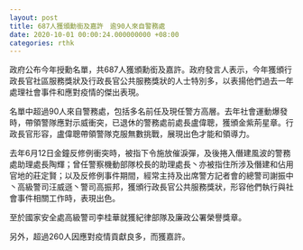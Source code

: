 ```yaml
---
layout: post
title: 687人獲頒勳銜及嘉許　逾90人來自警務處
date: 2020-10-01 00:00:24.000000000 +08:00
categories: rthk
---
```


政府公布今年授勳名單，共687人獲頒勳銜及嘉許。政府發言人表示，今年獲頒行政長官社區服務獎狀及行政長官公共服務獎狀的人士特別多，以表揚他們過去一年處理社會事件和應對疫情的傑出表現。

名單中超過90人來自警務處，包括多名前任及現任警方高層。去年社會運動爆發時，帶領警隊應對示威衝突，已退休的警務處前處長盧偉聰，獲頒金紫荊星章。行政長官形容，盧偉聰帶領警隊克服無數挑戰，展現出色才能和領導力。

去年6月12日金鐘反修例衝突時，被指下令施放催淚彈，及後捲入僭建風波的警務處助理處長陶輝；曾任警察機動部隊校長的助理處長丶亦被指住所涉及僭建和佔用官地的莊定賢；以及反修例事件期間，經常主持及出席警方記者會的總警司謝振中丶高級警司汪威遜丶警司高振邦，獲頒行政長官公共服務獎狀，形容他們執行與社會事件相關工作時，表現出色。

至於國家安全處高級警司李桂華就獲紀律部隊及廉政公署榮譽獎章。

另外，超過260人因應對疫情貢獻良多，而獲嘉許。
